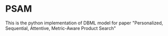 # PSAM
This is the python implementation of DBML model for paper "Personalized, Sequential, Attentive, Metric-Aware Product Search"
